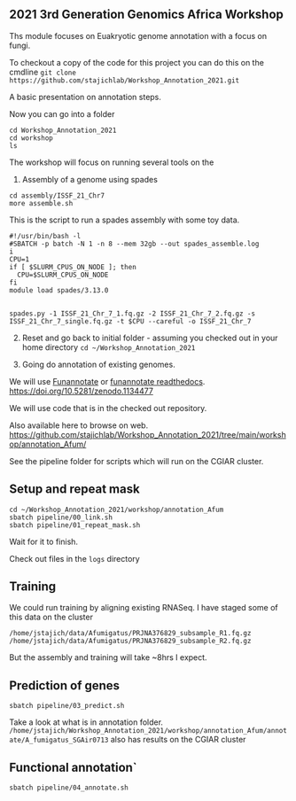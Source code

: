 ## 2021 3rd Generation Genomics Africa Workshop

Ths module focuses on Euakryotic genome annotation with a focus on fungi.

To checkout a copy of the code for this project you can do this on the cmdline
`git clone https://github.com/stajichlab/Workshop_Annotation_2021.git`

A basic presentation on annotation steps.

Now you can go into a folder
```
cd Workshop_Annotation_2021
cd workshop
ls
```

The workshop will focus on running several tools on the
1. Assembly of a genome using spades

```
cd assembly/ISSF_21_Chr7
more assemble.sh
```
This is the script to run a spades assembly with some toy data.
```
#!/usr/bin/bash -l
#SBATCH -p batch -N 1 -n 8 --mem 32gb --out spades_assemble.log
i
CPU=1
if [ $SLURM_CPUS_ON_NODE ]; then
  CPU=$SLURM_CPUS_ON_NODE
fi
module load spades/3.13.0


spades.py -1 ISSF_21_Chr_7_1.fq.gz -2 ISSF_21_Chr_7_2.fq.gz -s ISSF_21_Chr_7_single.fq.gz -t $CPU --careful -o ISSF_21_Chr_7
```

2.  Reset and go back to initial folder - assuming you checked out in your home directory
`cd ~/Workshop_Annotation_2021`

3. Going do annotation of existing genomes.

We will use [Funannotate](https://github.com/nextgenusfs/funannotate/) or [funannotate readthedocs](https://funannotate.readthedocs.io/en/latest/). https://doi.org/10.5281/zenodo.1134477

We will use code that is in the checked out repository.

Also available here to browse on web.
https://github.com/stajichlab/Workshop_Annotation_2021/tree/main/workshop/annotation_Afum/

See the pipeline folder for scripts which will run on the CGIAR cluster.

## Setup and repeat mask

```
cd ~/Workshop_Annotation_2021/workshop/annotation_Afum
sbatch pipeline/00_link.sh
sbatch pipeline/01_repeat_mask.sh
```
Wait for it to finish.

Check out files in the `logs` directory

## Training

We could run training by aligning existing RNASeq.  I have staged some of this data on the cluster
```
/home/jstajich/data/Afumigatus/PRJNA376829_subsample_R1.fq.gz
/home/jstajich/data/Afumigatus/PRJNA376829_subsample_R2.fq.gz
```
But the assembly and training will take ~8hrs I expect.

## Prediction of genes
```
sbatch pipeline/03_predict.sh
```

Take a look at what is in annotation folder.
`/home/jstajich/Workshop_Annotation_2021/workshop/annotation_Afum/annotate/A_fumigatus_SGAir0713` also has results on the CGIAR cluster

## Functional annotation`

```
sbatch pipeline/04_annotate.sh
```

